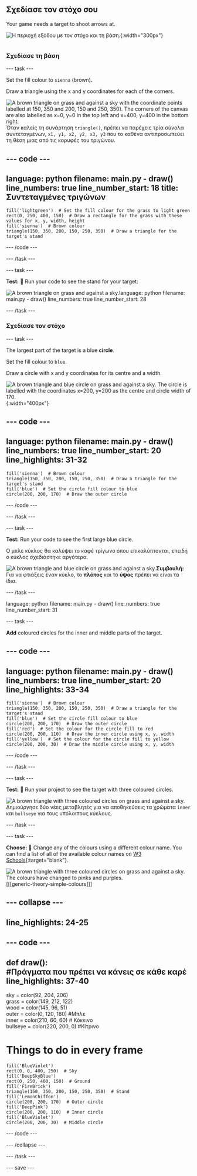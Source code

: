 ## Σχεδίασε τον στόχο σου

<div style="display: flex; flex-wrap: wrap">
<div style="flex-basis: 200px; flex-grow: 1; margin-right: 15px;">
Your game needs a target to shoot arrows at.
</div>
<div>

![Η περιοχή εξόδου με τον στόχο και τη βάση.](images/three-circles.png){:width="300px"}

</div>
</div>

### Σχεδίασε τη βάση

--- task ---

Set the fill colour to `sienna` (brown).

Draw a triangle using the x and y coordinates for each of the corners.

![A brown triangle on grass and against a sky with the coordinate points labelled at 150, 350 and 200, 150 and 250, 350). The corners of the canvas are also labelled as x=0, y=0 in the top left and x=400, y=400 in the bottom right.](images/stand_coords.png)Όταν καλείς τη συνάρτηση `triangle()`, πρέπει να παρέχεις τρία σύνολα συντεταγμένων, `x1, y1, x2, y2, x3, y3` που το καθένα αντιπροσωπεύει τη θέση μιας από τις κορυφές του τριγώνου.

--- code ---
---
language: python filename: main.py - draw() line_numbers: true line_number_start: 18
title: Συντεταγμένες τριγώνων
---

    fill('lightgreen')  # Set the fill colour for the grass to light green
    rect(0, 250, 400, 150)  # Draw a rectangle for the grass with these values for x, y, width, height
    fill('sienna')  # Brown colour
    triangle(150, 350, 200, 150, 250, 350)  # Draw a triangle for the target's stand

--- /code ---

--- /task ---

--- task ---

**Test:** 🔄 Run your code to see the stand for your target:

![A brown triangle on grass and against a sky.](images/target-stand.png)language: python filename: main.py - draw() line_numbers: true line_number_start: 28

--- /task ---

### Σχεδίασε τον στόχο

--- task ---

The largest part of the target is a blue **circle**.

Set the fill colour to `blue`.

Draw a circle with x and y coordinates for its centre and a width.

![A brown triangle and blue circle on grass and against a sky. The circle is labelled with the coordinates x=200, y=200 as the centre and circle width of 170.](images/circle-coords.png){:width="400px"}

--- code ---
---
language: python filename: main.py - draw() line_numbers: true line_number_start: 20
line_highlights: 31-32
---

    fill('sienna')  # Brown colour
    triangle(150, 350, 200, 150, 250, 350)  # Draw a triangle for the target's stand 
    fill('blue')  # Set the circle fill colour to blue
    circle(200, 200, 170)  # Draw the outer circle

--- /code ---

--- /task ---

--- task ---

**Test:** Run your code to see the first large blue circle.

Ο μπλε κύκλος θα καλύψει το καφέ τρίγωνο όπου επικαλύπτονται, επειδή ο κύκλος σχεδιάστηκε αργότερα.

![A brown triangle and blue circle on grass and against a sky.](images/blue-circle.png)**Συμβουλή:** Για να φτιάξεις έναν κύκλο, το **πλάτος** και το **ύψος** πρέπει να είναι τα ίδια.

--- /task ---

language: python filename: main.py - draw() line_numbers: true line_number_start: 31

--- task ---

**Add** coloured circles for the inner and middle parts of the target.

--- code ---
---
language: python filename: main.py - draw() line_numbers: true line_number_start: 20
line_highlights: 33-34
---

    fill('sienna')  # Brown colour
    triangle(150, 350, 200, 150, 250, 350)  # Draw a triangle for the target's stand 
    fill('blue')  # Set the circle fill colour to blue
    circle(200, 200, 170)  # Draw the outer circle
    fill('red')  # Set the colour for the circle fill to red
    circle(200, 200, 110)  # Draw the inner circle using x, y, width
    fill('yellow')  # Set the colour for the circle fill to yellow      
    circle(200, 200, 30)  # Draw the middle circle using x, y, width

--- /code ---

--- /task ---

--- task ---

**Test:** 🔄 Run your project to see the target with three coloured circles.

![A brown triangle with three coloured circles on grass and against a sky.](images/three-circles.png)Δημιούργησε δύο νέες μεταβλητές για να αποθηκεύσεις τα χρώματα `inner` και `bullseye` για τους υπόλοιπους κύκλους.

--- /task ---

--- task ---

**Choose:** 💭 Change any of the colours using a different colour name. You can find a list of all of the available colour names on [W3 Schools](https://www.w3schools.com/colors/colors_names.asp){:target="blank"}.

![A brown triangle with three coloured circles on grass and against a sky. The colours have changed to pinks and purples.](images/alternative-colours.png)[[[generic-theory-simple-colours]]]

--- collapse ---
---
line_highlights: 24-25
---

--- code ---
---
def draw():   
#Πράγματα που πρέπει να κάνεις σε κάθε καρέ
line_highlights: 37-40
---

sky = color(92, 204, 206)   
grass = color(149, 212, 122)   
wood = color(145, 96, 51)   
outer = color(0, 120, 180) #Μπλε    
inner = color(210, 60, 60) # Κόκκινο    
bullseye = color(220, 200, 0) #Κίτρινο
# Things to do in every frame

    fill('BlueViolet')
    rect(0, 0, 400, 250)  # Sky
    fill('DeepSkyBlue')
    rect(0, 250, 400, 150)  # Ground
    fill('FireBrick')
    triangle(150, 350, 200, 150, 250, 350)  # Stand
    fill('LemonChiffon')
    circle(200, 200, 170)  # Outer circle
    fill('DeepPink')
    circle(200, 200, 110)  # Inner circle
    fill('BlueViolet')
    circle(200, 200, 30)  # Middle circle

--- /code ---

--- /collapse ---

--- /task ---

--- save ---
